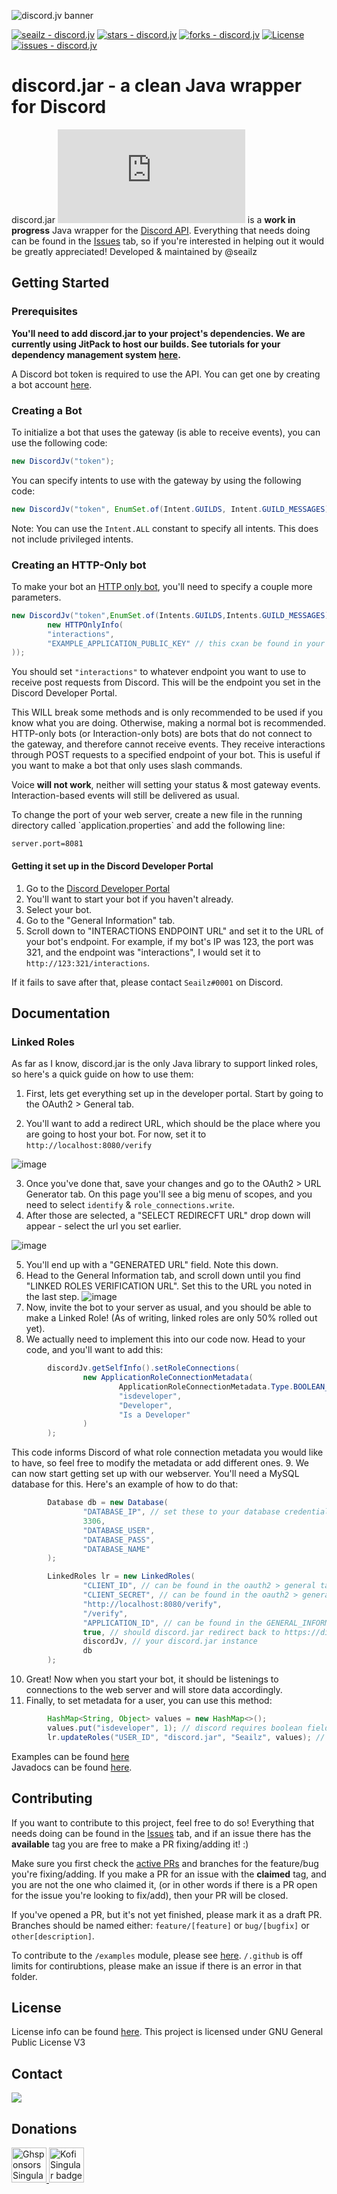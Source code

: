 ![discord.jv banner](https://cdn.discordapp.com/attachments/1048910867128922172/1063823409382953042/Birthday__1_-removebg-preview_1.png)

[![seailz - discord.jv](https://img.shields.io/static/v1?label=seailz&message=discord.jv&color=blue&logo=github)](https://github.com/seailz/discord.jv "Go to GitHub repo") [![stars - discord.jv](https://img.shields.io/github/stars/seailz/discord.jv?style=social)](https://github.com/seailz/discord.jv) [![forks - discord.jv](https://img.shields.io/github/forks/seailz/discord.jv?style=social)](https://github.com/seailz/discord.jv) [![License](https://img.shields.io/badge/License-GNU_General_Public_License_v3.0-blue)](#license) [![issues - discord.jv](https://img.shields.io/github/issues/seailz/discord.jv)](https://github.com/seailz/discord.jv/issues)

# discord.jar - a clean Java wrapper for Discord

discord.jar [![loc - discord.jar](https://sloc.xyz/github/discord-jar/discord.jar)](https://github.com/discord-jar/discord.jar) is
a **work in progress** Java wrapper for the [Discord API](https://discord.com/developers/docs/intro).
Everything that needs doing can be found in the [Issues](https://github.com/seailz/discord.jv/issues) tab, so if you're
interested in helping out it would be greatly appreciated! Developed & maintained by @seailz

## Getting Started

### Prerequisites

<b>You'll need to add discord.jar to your project's dependencies. We are currently using
JitPack to host our builds. See tutorials for your dependency management
system [here](https://jitpack.io/#discord-jar/discord.jar/-SNAPSHOT).</b>

A Discord bot token is required to use the API. You can get one by creating a bot
account [here](https://discord.com/developers/applications).

### Creating a Bot

To initialize a bot that uses the gateway (is able to receive events), you can use the following code:

```java
new DiscordJv("token");
```

You can specify intents to use with the gateway by using the following code:

```java
new DiscordJv("token", EnumSet.of(Intent.GUILDS, Intent.GUILD_MESSAGES));
```

Note: You can use the `Intent.ALL` constant to specify all intents. This does not include privileged intents.

### Creating an HTTP-Only bot

To make your bot an <a href="https://discord.com/developers/docs/topics/gateway#privileged-intents">HTTP only bot</a>,
you'll need to specify a couple more parameters.

```java
new DiscordJv("token",EnumSet.of(Intents.GUILDS,Intents.GUILD_MESSAGES), APIVersion.getLatest(), true,
        new HTTPOnlyInfo(
        "interactions",
        "EXAMPLE_APPLICATION_PUBLIC_KEY" // this cxan be found in your application's page in the dev panel
));
```

You should set `"interactions"` to whatever endpoint you want to use to receive post requests from Discord. This will be
the endpoint you set in the Discord Developer Portal.

This WILL break some methods and is only recommended to be used if you know what you are doing.
Otherwise, making a normal bot is recommended.
HTTP-only bots (or Interaction-only bots) are bots that do not connect to the gateway, and therefore cannot receive
events.
They receive interactions through POST requests to a specified endpoint of your bot.
This is useful if you want to make a bot that only uses slash commands.
<p>
Voice <b>will not work</b>, neither will setting your status & most gateway events.
<br>Interaction-based events will still be delivered as usual.
<p>
To change the port of your web server, create a new file in the running directory called `application.properties` and add the following line:

```
server.port=8081
```

#### Getting it set up in the Discord Developer Portal

1. Go to the [Discord Developer Portal](https://discord.com/developers/applications)
2. You'll want to start your bot if you haven't already.
3. Select your bot.
4. Go to the "General Information" tab.
5. Scroll down to "INTERACTIONS ENDPOINT URL" and set it to the URL of your bot's endpoint. For example, if my bot's IP
   was 123, the port was 321, and the endpoint was "interactions", I would set it to `http://123:321/interactions`.

If it fails to save after that, please contact `Seailz#0001` on Discord.

## Documentation

### Linked Roles
As far as I know, discord.jar is the only Java library to support linked roles, so here's a quick guide on how to use them:

1. First, lets get everything set up in the developer portal. Start by going to the OAuth2 > General tab.
2) You'll want to add a redirect URL, which should be the place where you are going to host your bot. For now, set it to `http://localhost:8080/verify`

![image](https://user-images.githubusercontent.com/81972974/214909363-f00f64b3-5dc0-4afd-b500-73ceb1cacfee.png)

3. Once you've done that, save your changes and go to the OAuth2 > URL Generator tab. On this page you'll see a big menu of scopes, and you need to select `identify` & `role_connections.write`.
4. After those are selected, a "SELECT REDIRECFT URL" drop down will appear - select the url you set earlier.

![image](https://user-images.githubusercontent.com/81972974/214909838-b07cb4a5-9f30-482c-bf29-d52ef96eab2d.png)

5. You'll end up with a "GENERATED URL" field. Note this down.
6. Head to the General Information tab, and scroll down until you find "LINKED ROLES VERIFICATION URL". Set this to the URL you noted in the last step.
![image](https://user-images.githubusercontent.com/81972974/214910245-98906c89-21e0-44a3-a922-45dbb2fbe9b8.png)
7. Now, invite the bot to your server as usual, and you should be able to make a Linked Role! (As of writing, linked roles are only 50% rolled out yet).
8. We actually need to implement this into our code now. Head to your code, and you'll want to add this:
```java
        discordJv.getSelfInfo().setRoleConnections(
                new ApplicationRoleConnectionMetadata(
                        ApplicationRoleConnectionMetadata.Type.BOOLEAN_EQUAL,
                        "isdeveloper",
                        "Developer",
                        "Is a Developer"
                )
        );
```
This code informs Discord of what role connection metadata you would like to have, so feel free to modify the metadata or add different ones.
9. We can now start getting set up with our webserver. You'll need a MySQL database for this. Here's an example of how to do that:
```java
        Database db = new Database(
                "DATABASE_IP", // set these to your database credentials
                3306,
                "DATABASE_USER",
                "DATABASE_PASS",
                "DATABASE_NAME"
        );

        LinkedRoles lr = new LinkedRoles(
                "CLIENT_ID", // can be found in the oauth2 > general tab
                "CLIENT_SECRET", // can be found in the oauth2 > general tab
                "http://localhost:8080/verify",
                "/verify",
                "APPLICATION_ID", // can be found in the GENERAL_INFORMATION tab
                true, // should discord.jar redirect back to https://discord.com/oauth2/authorized when code is completed?
                discordJv, // your discord.jar instance
                db
        );
```
10. Great! Now when you start your bot, it should be listenings to connections to the web server and will store data accordingly.
11. Finally, to set metadata for a user, you can use this method:
```java
        HashMap<String, Object> values = new HashMap<>();
        values.put("isdeveloper", 1); // discord requires boolean fields to use 1, or 0. (I don't know why)
        lr.updateRoles("USER_ID", "discord.jar", "Seailz", values); // you can adjust these values accordingly
```

Examples can be found [here](https://github.com/discord-jar/discord.jar/tree/main/examples)
<br>Javadocs can be found [here](https://discord-jar.github.io/discord.jar).

## Contributing

If you want to contribute to this project, feel free to do so! Everything that needs doing can be found in
the [Issues](https://github.com/discord-jar/discord.jar/issues) tab,
and if an issue there has the **available** tag you are free to make a PR fixing/adding it! :)

Make sure you first check the [active PRs](https://github.com/discord-jar/discord.jar/pulls) and branches for the feature/bug
you're fixing/adding.
If you make a PR for an issue with the **claimed** tag, and you are not the one who claimed it, (or in other words if
there is a PR open for the issue you're looking to fix/add), then your PR will be closed.

If you've opened a PR, but it's not yet finished, please mark it as a draft PR.
Branches should be named either:
`feature/[feature]`
or
`bug/[bugfix]`
or
`other[description]`.

To contribute to the `/examples` module, please see [here](https://github.com/discord-jar/discord.jar/tree/main/examples).
`/.github` is off limits for contirubtions, please make an issue if there is an error in that folder.

## License
License info can be found [here](https://github.com/discord-jar/discord.jar/blob/main/LICENSE). This project is licensed under GNU General Public License V3


## Contact
[![](https://dcbadge.vercel.app/api/server/3cF5xeT3eV)]([https://discord.gg/INVITEID](https://discord.gg/3cF5xeT3eV))

## Donations
<a href="https://github.com/sponsors/seailz">
 <img alt="Ghsponsors Singular badge" height="56" href="https://github.com/seailz" src="https://cdn.jsdelivr.net/gh/intergrav/devins-badges/assets/cozy/donate/ghsponsors-singular_vector.svg">
</a>

<a href="https://ko-fi.com/discordjv" target="_blank">
 <img alt="Kofi Singular badge" height="56" src="https://cdn.jsdelivr.net/gh/intergrav/devins-badges/assets/cozy/donate/kofi-singular_vector.svg">
</a>
